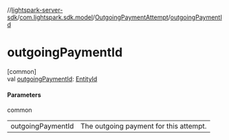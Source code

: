 //[lightspark-server-sdk](../../../index.md)/[com.lightspark.sdk.model](../index.md)/[OutgoingPaymentAttempt](index.md)/[outgoingPaymentId](outgoing-payment-id.md)

# outgoingPaymentId

[common]\
val [outgoingPaymentId](outgoing-payment-id.md): [EntityId](../-entity-id/index.md)

#### Parameters

common

| | |
|---|---|
| outgoingPaymentId | The outgoing payment for this attempt. |
